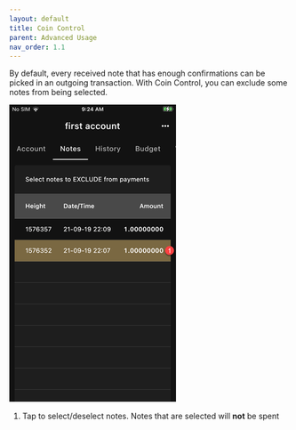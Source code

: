 ```yaml
---
layout: default
title: Coin Control
parent: Advanced Usage
nav_order: 1.1
---
```


By default, every received note that has enough confirmations can
be picked in an outgoing transaction. With Coin Control, you can
exclude some notes from being selected.

![CC](img/IMG_0047.PNG)

1. Tap to select/deselect notes. Notes that are selected will **not**
be spent


